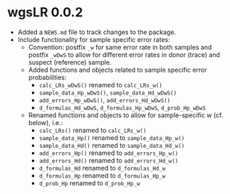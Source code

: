 # wgsLR 0.0.2

* Added a `NEWS.md` file to track changes to the package.
* Include functionality for sample specific error rates:
    + Convention: postfix `_w` for same error rate in both samples and postfix `_wDwS` to allow for 
      different error rates in donor (trace) and suspect (reference) sample.
    + Added functions and objects related to sample specific error probabilities: 
        - `calc_LRs_wDwS()` renamed to `calc_LRs_w()`
        - `sample_data_Hp_wDwS()`, `sample_data_Hd_wDwS()`
        - `add_errors_Hp_wDwS()`, `add_errors_Hd_wDwS()`
        - `d_formulas_Hd_wDwS`, `d_formulas_Hp_wDwS`, `d_prob_Hp_wDwS`
    + Renamed functions and objects to allow for sample-specific $w$ (cf. below), i.e.:
        - `calc_LRs()` renamed to `calc_LRs_w()`
        - `sample_data_Hp()` renamed to `sample_data_Hp_w()`
        - `sample_data_Hd()` renamed to `sample_data_Hd_w()`
        - `add_errors_Hp()` renamed to `add_errors_Hp_w()`
        - `add_errors_Hd()` renamed to `add_errors_Hd_w()`
        - `d_formulas_Hd` renamed to `d_formulas_Hd_w`
        - `d_formulas_Hp` renamed to `d_formulas_Hp_w`
        - `d_prob_Hp` renamed to `d_prob_Hp_w`
